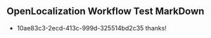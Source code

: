## OpenLocalization Workflow Test MarkDown
* 10ae83c3-2ecd-413c-999d-325514bd2c35 thanks!

<!--HONumber=Aug16_HO4-->


